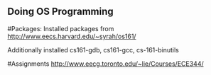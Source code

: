 ## Doing OS Programming 

#Packages: 
Installed packages from http://www.eecs.harvard.edu/~syrah/os161/

Additionally installed cs161-gdb, cs161-gcc, cs-161-binutils

#Assignments
http://www.eecg.toronto.edu/~lie/Courses/ECE344/